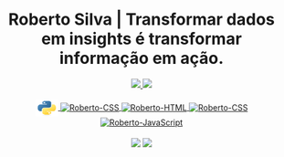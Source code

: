 <div align="center">
    <h1>Roberto Silva | Transformar dados em insights é transformar informação em ação.</h1>
</div>
<div align="center">
<a href="https://linktr.ee/robertosilvati">
  <img height="180em" src="https://github-readme-stats.vercel.app/api?username=robertosilvati&show_icons=true&theme=dark"/>
  <img height="180em" src="https://github-readme-stats.vercel.app/api/top-langs/?username=robertosilvati&layout=compact&langs_count=7&theme=dark"/>
</div>
 
<div style="display: inline_block" align="center"><br>
  <img align="center" alt="Roberto-Python" height="30" width="40" src="https://raw.githubusercontent.com/devicons/devicon/master/icons/python/python-original.svg">
  <img align="center" alt="Roberto-CSS" height="30" width="40" src="https://cdn.jsdelivr.net/gh/devicons/devicon@latest/icons/azuresqldatabase/azuresqldatabase-original.svg" />
  <img align="center" alt="Roberto-HTML" height="30" width="40" <img src="https://cdn.jsdelivr.net/gh/devicons/devicon@latest/icons/html5/html5-original.svg">
  <img align="center" alt="Roberto-CSS" height="30" width="40" src="https://cdn.jsdelivr.net/gh/devicons/devicon@latest/icons/css3/css3-original.svg">
  <img align="center" alt="Roberto-JavaScript" height="30" width="40" src="https://cdn.jsdelivr.net/gh/devicons/devicon@latest/icons/javascript/javascript-original.svg">

</div>

  
 ####
<div align="center"> 
  <a href = "mailto:roberto.smj.ti@gmail.com" target="_blank"><img src="https://img.shields.io/badge/Contato-mail-8B89CC?style=for-the-badge&logo=protonmail&logoColor=white" target="_blank"></a>
  <a href="https://www.linkedin.com/in/roberto-smj/" target="_blank"><img src="https://img.shields.io/badge/-LinkedIn-%230077B5?style=for-the-badge&logo=linkedin&logoColor=white" target="_blank"></a> 
 
 
</div>
